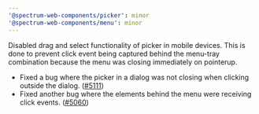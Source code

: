 ```yaml
---
'@spectrum-web-components/picker': minor
'@spectrum-web-components/menu': minor
---
```


Disabled drag and select functionality of picker in mobile devices. This is done to prevent click event being captured behind the menu-tray combination because the menu was closing immediately on pointerup.

-   Fixed a bug where the picker in a dialog was not closing when clicking outside the dialog. ([#5111](https://github.com/adobe/spectrum-web-components/issues/5111))
-   Fixed another bug where the elements behind the menu were receiving click events. ([#5060](https://github.com/adobe/spectrum-web-components/issues/5060))
